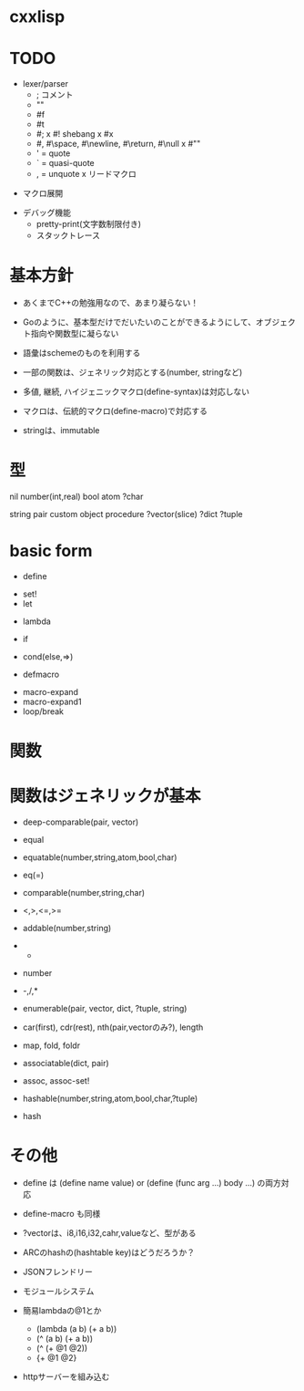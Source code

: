 # cxxlisp

# TODO

- lexer/parser
  - ; コメント
  - ""
  - #f
  - #t
  - #;
  x #! shebang
  x #x
  * #\, #\space, #\newline, #\return, #\null
  x #""
  - ' = quote
  - ` = quasi-quote
  - , = unquote
  x リードマクロ

  
* マクロ展開
- デバッグ機能
  - pretty-print(文字数制限付き)
  - スタックトレース

# 基本方針

- あくまでC++の勉強用なので、あまり凝らない！
- Goのように、基本型だけでだいたいのことができるようにして、オブジェクト指向や関数型に凝らない

- 語彙はschemeのものを利用する
- 一部の関数は、ジェネリック対応とする(number, stringなど)
- 多値, 継続, ハイジェニックマクロ(define-syntax)は対応しない
- マクロは、伝統的マクロ(define-macro)で対応する
- stringは、immutable


# 型

nil
number(int,real)
bool
atom
?char

string
pair
custom object
procedure
?vector(slice)
?dict
?tuple

# basic form

- define
* set!
* let

- lambda

- if
* cond(else,=>)

- defmacro
* macro-expand
* macro-expand1
* loop/break

# 関数


# 関数はジェネリックが基本

- deep-comparable(pair, vector)
 - equal

- equatable(number,string,atom,bool,char)
 - eq(=)

- comparable(number,string,char)
 - <,>,<=,>=

- addable(number,string)
 - +

- number
 - -,/,*

- enumerable(pair, vector, dict, ?tuple, string)
 - car(first), cdr(rest), nth(pair,vectorのみ?), length
 - map, fold, foldr

- associatable(dict, pair)
 - assoc, assoc-set!

- hashable(number,string,atom,bool,char,?tuple)
 - hash
 

# その他

- define は (define name value) or (define (func arg ...) body ...) の両方対応
- define-macro も同様

- ?vectorは、i8,i16,i32,cahr,valueなど、型がある

- ARCのhashの(hashtable key)はどうだろうか？
- JSONフレンドリー
- モジュールシステム
- 簡易lambdaの@1とか
  - (lambda (a b) (+ a b))
  - (^ (a b) (+ a b))
  - (^ (+ @1 @2))
  - {+ @1 @2}

- httpサーバーを組み込む
